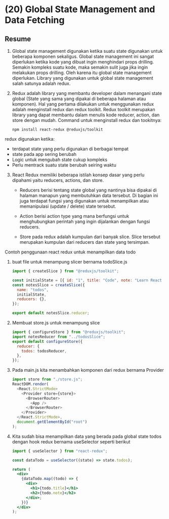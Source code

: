 # (20) Global State Management and Data Fetching

## Resume

1. Global state management digunakan ketika suatu state digunakan untuk beberapa komponen sekaligus. Global state management ini sangat diperlukan ketika kode yang dibuat ingin menghindari props drilling. Semakin kompleks suatu kode, maka semakin sulit juga jika ingin melakukan props drilling. Oleh karena itu global state management diperlukan. Library yang digunakan untuk global state management salah satunya adalah redux.

2. Redux adalah library yang membantu developer dalam menangani state global (State yang sama yang dipakai di beberapa halaman atau komponen). Hal yang pertama dilakukan untuk menggunakan redux adalah menginstall redux dan redux toolkit. Redux toolkit merupakan library yang dapat membantu dalam menulis kode reducer, action, dan store dengan mudah. Command untuk menginstall redux dan tookitnya:

   ```cli
   npm install react-redux @reduxjs/toolkit
   ```

redux digunakan ketika:

- terdapat state yang perlu digunakan di berbagai tempat
- state pada app sering berubah
- Logic untuk mengubah state cukup kompleks
- Perlu mentrack suatu state berubah seiring waktu

3. React Redux memiliki beberapa istilah konsep dasar yang perlu dipahami yaitu reducers, actions, dan store.

   - Reducers berisi tentang state global yang nantinya bisa dipakai di halaman manapun yang membutuhkan data tersebut. Di bagian ini juga terdapat fungsi yang digunakan untuk menampilkan atau memanipulasi (update / delete) state tersebut.

   - Action berisi action type yang mana berfungsi untuk menghubungkan perintah yang ingin dijalankan dengan fungsi reducers.

   - Store pada redux adalah kumpulan dari banyak slice. Slice tersebut merupakan kumpulan dari reducers dan state yang tersimpan.

Contoh penggunaan react redux untuk menampilkan data todo

1. buat file untuk menampung slicer bernama todoSlice.js

   ```js
   import { createSlice } from "@reduxjs/toolkit";

   const initialState = [{ id: "1", title: "Code", note: "Learn React Redux" }];
   const notesSlice = createSlice({
     name: "todos",
     initialState,
     reducers: {},
   });

   export default notesSlice.reducer;
   ```

2. Membuat store.js untuk menampung slice

   ```js
   import { configureStore } from "@reduxjs/toolkit";
   import notesReducer from "../todosSlice";
   export default configureStore({
     reducer: {
       todos: todosReducer,
     },
   });
   ```

3. Pada main.js kita menambahkan komponen dari redux bernama Provider

   ```js
   import store from "./store.js";
   ReactDOM.render(
     <React.StrictMode>
       <Provider store={store}>
         <BrowserRouter>
           <App />
         </BrowserRouter>
       </Provider>
     </React.StrictMode>,
     document.getElementById("root")
   );
   ```

4. Kita sudah bisa menampilkan data yang berada pada global state todos dengan hook redux bernama useSelector seperti berikut

   ```jsx
   import { useSelector } from "react-redux";

   const dataTodo = useSelector((state) => state.todos);

   return (
     <div>
       {dataTodo.map((todo) => {
         <div>
           <h1>{todo.title}</h1>
           <h2>{todo.note}</h2>
         </div>;
       })}
     </div>
   );
   ```
